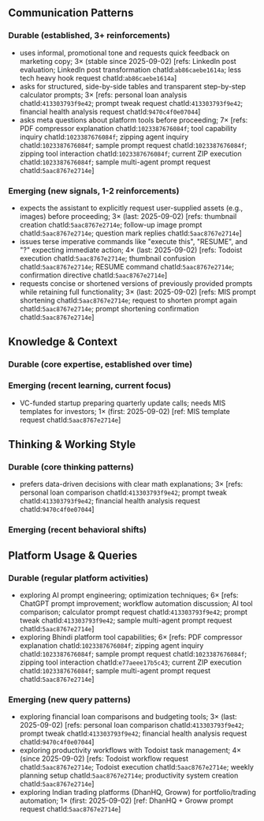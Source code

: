 ## Communication Patterns
### Durable (established, 3+ reinforcements)
- uses informal, promotional tone and requests quick feedback on marketing copy; 3× (stable since 2025-09-02) [refs: LinkedIn post evaluation; LinkedIn post transformation chatId:`ab86caebe1614a`; less tech heavy hook request chatId:`ab86caebe1614a`]
- asks for structured, side-by-side tables and transparent step-by-step calculator prompts; 3× [refs: personal loan analysis chatId:`413303793f9e42`; prompt tweak request chatId:`413303793f9e42`; financial health analysis request chatId:`9470c4f0e07044`]
- asks meta questions about platform tools before proceeding; 7× [refs: PDF compressor explanation chatId:`1023387676084f`; tool capability inquiry chatId:`1023387676084f`; zipping agent inquiry chatId:`1023387676084f`; sample prompt request chatId:`1023387676084f`; zipping tool interaction chatId:`1023387676084f`; current ZIP execution chatId:`1023387676084f`; sample multi-agent prompt request chatId:`5aac8767e2714e`]

### Emerging (new signals, 1-2 reinforcements)
- expects the assistant to explicitly request user-supplied assets (e.g., images) before proceeding; 3× (last: 2025-09-02) [refs: thumbnail creation chatId:`5aac8767e2714e`; follow-up image prompt chatId:`5aac8767e2714e`; question mark replies chatId:`5aac8767e2714e`]
- issues terse imperative commands like "execute this", "RESUME", and "?" expecting immediate action; 4× (last: 2025-09-02) [refs: Todoist execution chatId:`5aac8767e2714e`; thumbnail confusion chatId:`5aac8767e2714e`; RESUME command chatId:`5aac8767e2714e`; confirmation directive chatId:`5aac8767e2714e`]
- requests concise or shortened versions of previously provided prompts while retaining full functionality; 3× (last: 2025-09-02) [refs: MIS prompt shortening chatId:`5aac8767e2714e`; request to shorten prompt again chatId:`5aac8767e2714e`; prompt shortening confirmation chatId:`5aac8767e2714e`]

## Knowledge & Context
### Durable (core expertise, established over time)

### Emerging (recent learning, current focus)
- VC-funded startup preparing quarterly update calls; needs MIS templates for investors; 1× (first: 2025-09-02) [ref: MIS template request chatId:`5aac8767e2714e`]

## Thinking & Working Style
### Durable (core thinking patterns)
- prefers data-driven decisions with clear math explanations; 3× [refs: personal loan comparison chatId:`413303793f9e42`; prompt tweak chatId:`413303793f9e42`; financial health analysis request chatId:`9470c4f0e07044`]

### Emerging (recent behavioral shifts)

## Platform Usage & Queries
### Durable (regular platform activities)
- exploring AI prompt engineering; optimization techniques; 6× [refs: ChatGPT prompt improvement; workflow automation discussion; AI tool comparison; calculator prompt request chatId:`413303793f9e42`; prompt tweak chatId:`413303793f9e42`; sample multi-agent prompt request chatId:`5aac8767e2714e`]
- exploring Bhindi platform tool capabilities; 6× [refs: PDF compressor explanation chatId:`1023387676084f`; zipping agent inquiry chatId:`1023387676084f`; sample prompt request chatId:`1023387676084f`; zipping tool interaction chatId:`e77aeee17b5c43`; current ZIP execution chatId:`1023387676084f`; sample multi-agent prompt request chatId:`5aac8767e2714e`]

### Emerging (new query patterns)
- exploring financial loan comparisons and budgeting tools; 3× (last: 2025-09-02) [refs: personal loan comparison chatId:`413303793f9e42`; prompt tweak chatId:`413303793f9e42`; financial health analysis request chatId:`9470c4f0e07044`]
- exploring productivity workflows with Todoist task management; 4× (since 2025-09-02) [refs: Todoist workflow request chatId:`5aac8767e2714e`; Todoist execution chatId:`5aac8767e2714e`; weekly planning setup chatId:`5aac8767e2714e`; productivity system creation chatId:`5aac8767e2714e`]
- exploring Indian trading platforms (DhanHQ, Groww) for portfolio/trading automation; 1× (first: 2025-09-02) [ref: DhanHQ + Groww prompt request chatId:`5aac8767e2714e`]